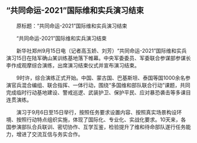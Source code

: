 ## “共同命运-2021”国际维和实兵演习结束
　　原标题：“共同命运-2021”国际维和实兵演习结束

　　“共同命运-2021”国际维和实兵演习结束

　　新华社郑州9月15日电（记者高玉娇、刘芳）“共同命运-2021”国际维和实兵演习15日在陆军确山某训练基地落下帷幕。中央军委委员、军委联合参谋部参谋长李作成观摩综合演练，出席演习结束仪式并宣布演习结束。

　　9时许，综合演练正式开始。中国、蒙古国、巴基斯坦、泰国等国1000余名参演官兵混合编组、联合指挥、一体行动，围绕“多国维和部队联合行动”课题，共同完成临时行动基地建设、警戒巡逻、武装护卫、保护平民、应对暴恐袭击等多课目连贯演练。

　　演习于9月6日至15日举行，按照任务要求设置内容、按照真实场景构设环境、按照行动特点组织实施，体现了国际化、专业化、实战化要求。10天来，各国参演部队合兵联训、密切协作、互学互鉴，检验提升了维和待命部队遂行任务能力，增进了交流互信与务实合作。

